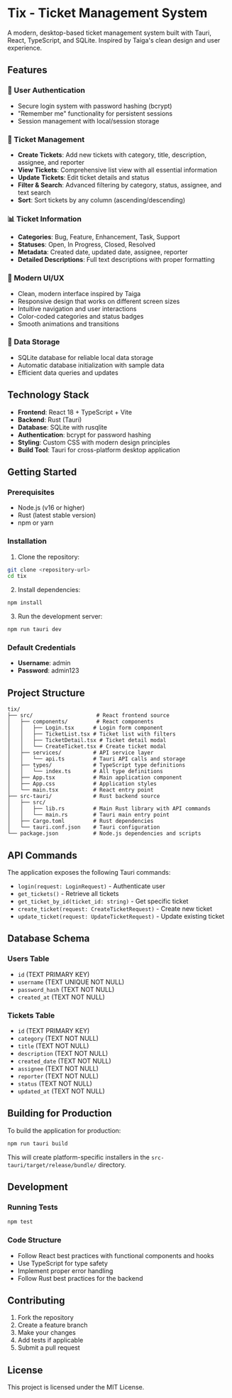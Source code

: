# Tix - Ticket Management System

A modern, desktop-based ticket management system built with Tauri, React, TypeScript, and SQLite. Inspired by Taiga's clean design and user experience.

## Features

### 🔐 User Authentication
- Secure login system with password hashing (bcrypt)
- "Remember me" functionality for persistent sessions
- Session management with local/session storage

### 🎫 Ticket Management
- **Create Tickets**: Add new tickets with category, title, description, assignee, and reporter
- **View Tickets**: Comprehensive list view with all essential information
- **Update Tickets**: Edit ticket details and status
- **Filter & Search**: Advanced filtering by category, status, assignee, and text search
- **Sort**: Sort tickets by any column (ascending/descending)

### 📊 Ticket Information
- **Categories**: Bug, Feature, Enhancement, Task, Support
- **Statuses**: Open, In Progress, Closed, Resolved
- **Metadata**: Created date, updated date, assignee, reporter
- **Detailed Descriptions**: Full text descriptions with proper formatting

### 🎨 Modern UI/UX
- Clean, modern interface inspired by Taiga
- Responsive design that works on different screen sizes
- Intuitive navigation and user interactions
- Color-coded categories and status badges
- Smooth animations and transitions

### 💾 Data Storage
- SQLite database for reliable local data storage
- Automatic database initialization with sample data
- Efficient data queries and updates

## Technology Stack

- **Frontend**: React 18 + TypeScript + Vite
- **Backend**: Rust (Tauri)
- **Database**: SQLite with rusqlite
- **Authentication**: bcrypt for password hashing
- **Styling**: Custom CSS with modern design principles
- **Build Tool**: Tauri for cross-platform desktop application

## Getting Started

### Prerequisites
- Node.js (v16 or higher)
- Rust (latest stable version)
- npm or yarn

### Installation

1. Clone the repository:
```bash
git clone <repository-url>
cd tix
```

2. Install dependencies:
```bash
npm install
```

3. Run the development server:
```bash
npm run tauri dev
```

### Default Credentials
- **Username**: admin
- **Password**: admin123

## Project Structure

```
tix/
├── src/                    # React frontend source
│   ├── components/         # React components
│   │   ├── Login.tsx      # Login form component
│   │   ├── TicketList.tsx # Ticket list with filters
│   │   ├── TicketDetail.tsx # Ticket detail modal
│   │   └── CreateTicket.tsx # Create ticket modal
│   ├── services/          # API service layer
│   │   └── api.ts         # Tauri API calls and storage
│   ├── types/             # TypeScript type definitions
│   │   └── index.ts       # All type definitions
│   ├── App.tsx            # Main application component
│   ├── App.css            # Application styles
│   └── main.tsx           # React entry point
├── src-tauri/             # Rust backend source
│   ├── src/
│   │   ├── lib.rs         # Main Rust library with API commands
│   │   └── main.rs        # Tauri main entry point
│   ├── Cargo.toml         # Rust dependencies
│   └── tauri.conf.json    # Tauri configuration
└── package.json           # Node.js dependencies and scripts
```

## API Commands

The application exposes the following Tauri commands:

- `login(request: LoginRequest)` - Authenticate user
- `get_tickets()` - Retrieve all tickets
- `get_ticket_by_id(ticket_id: string)` - Get specific ticket
- `create_ticket(request: CreateTicketRequest)` - Create new ticket
- `update_ticket(request: UpdateTicketRequest)` - Update existing ticket

## Database Schema

### Users Table
- `id` (TEXT PRIMARY KEY)
- `username` (TEXT UNIQUE NOT NULL)
- `password_hash` (TEXT NOT NULL)
- `created_at` (TEXT NOT NULL)

### Tickets Table
- `id` (TEXT PRIMARY KEY)
- `category` (TEXT NOT NULL)
- `title` (TEXT NOT NULL)
- `description` (TEXT NOT NULL)
- `created_date` (TEXT NOT NULL)
- `assignee` (TEXT NOT NULL)
- `reporter` (TEXT NOT NULL)
- `status` (TEXT NOT NULL)
- `updated_at` (TEXT NOT NULL)

## Building for Production

To build the application for production:

```bash
npm run tauri build
```

This will create platform-specific installers in the `src-tauri/target/release/bundle/` directory.

## Development

### Running Tests
```bash
npm test
```

### Code Structure
- Follow React best practices with functional components and hooks
- Use TypeScript for type safety
- Implement proper error handling
- Follow Rust best practices for the backend

## Contributing

1. Fork the repository
2. Create a feature branch
3. Make your changes
4. Add tests if applicable
5. Submit a pull request

## License

This project is licensed under the MIT License.

